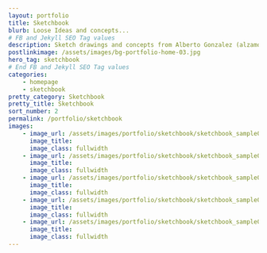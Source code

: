 ```yaml
---
layout: portfolio
title: Sketchbook
blurb: Loose Ideas and concepts...
# FB and Jekyll SEO Tag values
description: Sketch drawings and concepts from Alberto Gonzalez (alzamon.com)
postlinkimage: /assets/images/bg-portfolio-home-03.jpg
hero_tag: sketchbook
# End FB and Jekyll SEO Tag values
categories: 
    - homepage
    - sketchbook
pretty_category: Sketchbook
pretty_title: Sketchbook
sort_number: 2
permalink: /portfolio/sketchbook
images:
    - image_url: /assets/images/portfolio/sketchbook/sketchbook_sample04.jpg
      image_title: 
      image_class: fullwidth
    - image_url: /assets/images/portfolio/sketchbook/sketchbook_sample05.jpg
      image_title: 
      image_class: fullwidth
    - image_url: /assets/images/portfolio/sketchbook/sketchbook_sample01.jpg
      image_title: 
      image_class: fullwidth
    - image_url: /assets/images/portfolio/sketchbook/sketchbook_sample03.jpg
      image_title: 
      image_class: fullwidth
    - image_url: /assets/images/portfolio/sketchbook/sketchbook_sample02.jpg
      image_title: 
      image_class: fullwidth
---
```

